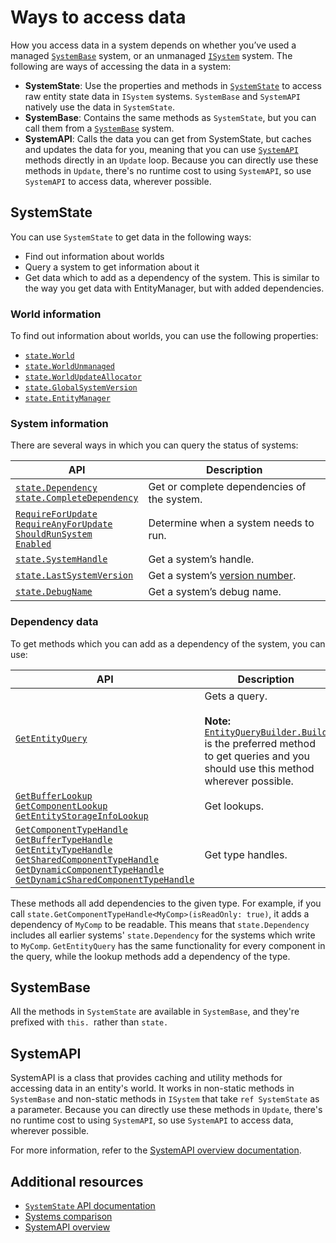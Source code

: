 # Ways to access data

How you access data in a system depends on whether you’ve used a managed [`SystemBase`](systems-systembase.md) system, or an unmanaged [`ISystem`](systems-isystem.md) system. The following are ways of accessing the data in a system:

* **SystemState**: Use the properties and methods in [`SystemState`](xref:Unity.Entities.SystemState) to access raw entity state data in `ISystem` systems. `SystemBase` and `SystemAPI` natively use the data in `SystemState`.
* **SystemBase**: Contains the same methods as `SystemState`, but you can call them from a [`SystemBase`](xref:Unity.Entities.SystemBase) system. 
* **SystemAPI**: Calls the data you can get from SystemState, but caches and updates the data for you, meaning that you can use [`SystemAPI`](xref:Unity.Entities.SystemAPI) methods directly in an `Update` loop. Because you can directly use these methods in `Update`, there's no runtime cost to using `SystemAPI`, so use `SystemAPI` to access data, wherever possible.

## SystemState

You can use `SystemState` to get data in the following ways:

* Find out information about worlds
* Query a system to get information about it
* Get data which to add as a dependency of the system. This is similar to the way you get data with EntityManager, but with added dependencies.

### World information

To find out information about worlds, you can use the following properties: 

* [`state.World`](xref:Unity.Entities.SystemState.World*)
* [`state.WorldUnmanaged`](xref:Unity.Entities.SystemState.WorldUnmanaged)
* [`state.WorldUpdateAllocator`](xref:Unity.Entities.SystemState.WorldUpdateAllocator)
* [`state.GlobalSystemVersion`](xref:Unity.Entities.SystemState.GlobalSystemVersion)
* [`state.EntityManager`](xref:Unity.Entities.SystemState.EntityManager)

### System information

There are several ways in which you can query the status of systems:

|**API**|**Description**|
|---|---|
|[`state.Dependency`](xref:Unity.Entities.SystemState.Dependency)<br/>[`state.CompleteDependency`](xref:Unity.Entities.SystemState.CompleteDependency)|Get or complete dependencies of the system.|
|[`RequireForUpdate`](xref:Unity.Entities.SystemState.RequireForUpdate*)<br/>[`RequireAnyForUpdate`](xref:Unity.Entities.SystemState.RequireAnyForUpdate*)<br/> [`ShouldRunSystem`](xref:Unity.Entities.SystemState.ShouldRunSystem)<br/>[`Enabled`](xref:Unity.Entities.SystemState.Enabled)| Determine when a system needs to run.|
|[`state.SystemHandle`](xref:Unity.Entities.SystemState.SystemHandle)| Get a system’s handle.|
|[`state.LastSystemVersion`](xref:Unity.Entities.SystemState.LastSystemVersion)| Get a system’s [version number](systems-version-numbers.md).|
|[`state.DebugName`](xref:Unity.Entities.SystemState.DebugName)| Get a system’s debug name.|

### Dependency data

To get methods which you can add as a dependency of the system, you can use:

|**API**|**Description**|
|---|---|
|[`GetEntityQuery`](xref:Unity.Entities.SystemState.GetEntityQuery*)| Gets a query.<br/><br>**Note:** [`EntityQueryBuilder.Build`](xref:Unity.Entities.EntityQueryBuilder.Build*) is the preferred method to get queries and you should use this method wherever possible.|
|[`GetBufferLookup`](xref:Unity.Entities.SystemState.GetBufferLookup*)<br/>[`GetComponentLookup`](xref:Unity.Entities.SystemState.GetComponentLookup*)<br/>[`GetEntityStorageInfoLookup`](xref:Unity.Entities.SystemState.GetEntityStorageInfoLookup*)| Get lookups.|
|[`GetComponentTypeHandle`](xref:Unity.Entities.SystemState.GetComponentTypeHandle*)<br/> [`GetBufferTypeHandle`](xref:Unity.Entities.SystemState.GetBufferTypeHandle*)<br/> [`GetEntityTypeHandle`](xref:Unity.Entities.SystemState.GetEntityTypeHandle*)<br/> [`GetSharedComponentTypeHandle`](xref:Unity.Entities.SystemState.GetSharedComponentTypeHandle*)<br/>[`GetDynamicComponentTypeHandle`](xref:Unity.Entities.SystemState.GetDynamicComponentTypeHandle*)<br/> [`GetDynamicSharedComponentTypeHandle`](xref:Unity.Entities.SystemState.GetDynamicSharedComponentTypeHandle*)| Get type handles.| 

These methods all add dependencies to the given type. For example, if you call `state.GetComponentTypeHandle<MyComp>(isReadOnly: true)`, it adds a dependency of `MyComp` to be readable. This means that `state.Dependency` includes all earlier systems' `state.Dependency` for the systems which write to `MyComp`. `GetEntityQuery` has the same functionality for every component in the query, while the lookup methods add a dependency of the type.

## SystemBase

All the methods in `SystemState` are available in `SystemBase`, and they're prefixed with `this. `rather than `state.`

## SystemAPI

SystemAPI is a class that provides caching and utility methods for accessing data in an entity's world. It works in non-static methods in `SystemBase` and non-static methods in `ISystem` that take `ref SystemState` as a parameter. Because you can directly use these methods in `Update`, there's no runtime cost to using `SystemAPI`, so use `SystemAPI` to access data, wherever possible.

For more information, refer to the [SystemAPI overview documentation](systems-systemapi.md).

## Additional resources

* [`SystemState` API documentation](xref:Unity.Entities.SystemState)
* [Systems comparison](systems-comparison.md)
* [SystemAPI overview](systems-systemapi.md)